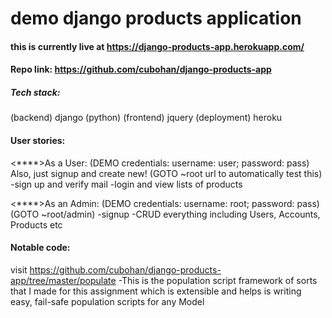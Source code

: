 # demo django products application

#### this is currently live at https://django-products-app.herokuapp.com/

#### Repo link: https://github.com/cubohan/django-products-app

##### Tech stack:
  (backend) django (python)
  (frontend) jquery
  (deployment) heroku

#### User stories:
  <****>As a User: (DEMO credentials: username: user; password: pass) Also, just signup and create new!
    (GOTO ~root url to automatically test this)
    -sign up and verify mail
    -login and view lists of products

  <****>As an Admin: (DEMO credentials: username: root; password: pass)
    (GOTO ~root/admin)
    -signup
    -CRUD everything including Users, Accounts, Products etc

#### Notable code:
  visit https://github.com/cubohan/django-products-app/tree/master/populate
    -This is the population script framework of sorts that I made for this assignment which is extensible
      and helps is writing easy, fail-safe population scripts for any Model
